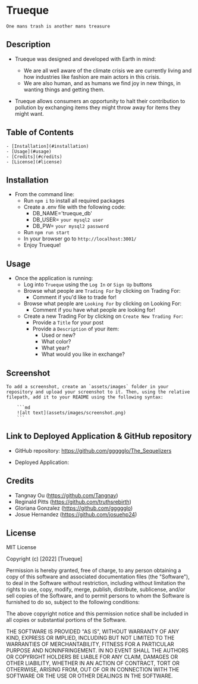 # Trueque
`One mans trash is another mans treasure`

## Description
- Trueque was designed and developed with Earth in mind: 
    - We are all well aware of the climate crisis we are currently living and how industries like fashion are main actors in this crisis.
    - We are also human, and as humans we find joy in new things, in wanting things and getting them.

- Trueque allows consumers an opportunity to halt their contribution to pollution by exchanging items they might throw away for items they might want.
    
## Table of Contents
    - [Installation](#installation)
    - [Usage](#usage)
    - [Credits](#credits)
    - [License](#license)
    
## Installation
- From the command line:
    - Run `npm i` to install all required packages
    - Create a .env file with the following code:
        - DB_NAME='trueque_db'
        - DB_USER= `your mysql2 user`
        - DB_PW= `your mysql2 password`
    - Run `npm run start`
    - In your browser go to `http://localhost:3001/`
    - Enjoy Trueque!
    
## Usage
- Once the application is running:
    - Log into `Trueque` using the `Log In` or `Sign Up` buttons
    - Browse what people are `Trading For` by clicking on Trading For:
        - Comment if you'd like to trade for!
    - Browse what people are `Looking For` by clicking on Looking For:
        - Comment if you have what people are looking for!
    - Create a new Trading For by clicking on `Create New Trading For`:
        - Provide a `Title` for your post
        - Provide a `Description` of your item:
            - Used or new?
            - What color? 
            - What year?
            - What would you like in exchange?
            
    
## Screenshot 

    To add a screenshot, create an `assets/images` folder in your repository and upload your screenshot to it. Then, using the relative filepath, add it to your README using the following syntax:
    
        ```md
        ![alt text](assets/images/screenshot.png)
        ```
    
## Link to Deployed Application & GitHub repository
- GitHub repository: https://github.com/ggggglo/The_Sequelizers

- Deployed Application: 

## Credits

- Tangnay Ou (https://github.com/Tangnay)
- Reginald Pitts (https://github.com/truthsrebirth)
- Gloriana Gonzalez (https://github.com/ggggglo)
- Josue Hernandez (https://github.com/josuehp24)
    
## License
MIT License

Copyright (c) [2022] [Trueque]

Permission is hereby granted, free of charge, to any person obtaining a copy of this software and associated documentation files (the "Software"), to deal in the Software without restriction, including without limitation the rights to use, copy, modify, merge, publish, distribute, sublicense, and/or sell copies of the Software, and to permit persons to whom the Software is furnished to do so, subject to the following conditions:

The above copyright notice and this permission notice shall be included in all copies or substantial portions of the Software.

THE SOFTWARE IS PROVIDED "AS IS", WITHOUT WARRANTY OF ANY KIND, EXPRESS OR IMPLIED, INCLUDING BUT NOT LIMITED TO THE WARRANTIES OF MERCHANTABILITY, FITNESS FOR A PARTICULAR PURPOSE AND NONINFRINGEMENT. IN NO EVENT SHALL THE AUTHORS OR COPYRIGHT HOLDERS BE LIABLE FOR ANY CLAIM, DAMAGES OR OTHER LIABILITY, WHETHER IN AN ACTION OF CONTRACT, TORT OR OTHERWISE, ARISING FROM, OUT OF OR IN CONNECTION WITH THE SOFTWARE OR THE USE OR OTHER DEALINGS IN THE SOFTWARE.

